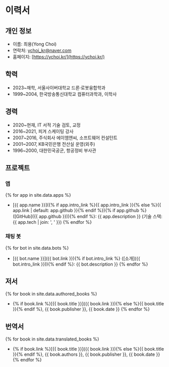 # 이력서

## 개인 정보
- 이름: 최용(Yong Choi)
- 연락처: [ychoi_kr@naver.com](mailto:ychoi_kr@naver.com)
- 홈페이지: [https://ychoi.kr/](https://ychoi.kr/)

## 학력
- 2023~재학, 서울사이버대학교 드론·로봇융합학과
- 1999~2004, 한국방송통신대학교 컴퓨터과학과, 이학사

## 경력
- 2020~현재, IT 서적 기술 검토, 교정
- 2016~2021, 피겨 스케이팅 강사
- 2007~2016, 주식회사 에이엠앤씨, 소프트웨어 컨설턴트
- 2001~2007, KB국민은행 전산실 운영(외주)
- 1996~2000, 대한민국공군, 항공정비 부사관

## 프로젝트

### 앱

{% for app in site.data.apps %}
- [{{ app.name }}]({% if app.intro_link %}{{ app.intro_link }}{% else %}{{ app.link | default: app.github }}{% endif %}){% if app.github %} ([GitHub]({{ app.github }})){% endif %}: {{ app.description }} (기술 스택: {{ app.tech | join: ', ' }})
{% endfor %}

### 채팅 봇

{% for bot in site.data.bots %}
- [{{ bot.name }}]({{ bot.link }}){% if bot.intro_link %} ([소개]({{ bot.intro_link }})){% endif %}: {{ bot.description }}
{% endfor %}

## 저서

{% for book in site.data.authored_books %}
  - {% if book.link %}[{{ book.title }}]({{ book.link }}){% else %}{{ book.title }}{% endif %}, {{ book.publisher }}, {{ book.date }}
{% endfor %}

## 번역서

{% for book in site.data.translated_books %}
  - {% if book.link %}[{{ book.title }}]({{ book.link }}){% else %}{{ book.title }}{% endif %}, {{ book.authors }}, {{ book.publisher }}, {{ book.date }}
{% endfor %}
